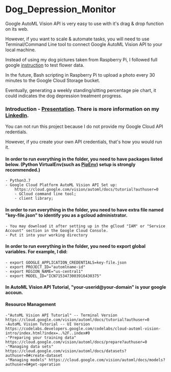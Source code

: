 # Dog_Depression_Monitor

Google AutoML Vision API is very easy to use with it's drag & drop function on its web. 

However, if you want to scale & automate tasks, you will need to use Terminal/Command Line tool to connect Google AutoML Vision API to your local machine. 

Instead of using my dog pictures taken from Raspberry Pi, I followed full google [instruction](https://cloud.google.com/vision/automl/docs/before-you-begin) to test flower data. 

In the future, Bash scripting in Raspberry Pi to upload a photo every 30 minutes to the Google Cloud Storage bucket. 

Eventually, generating a weekly standing/sitting percentage pie chart, it could indicates the dog depression treatment progress. 

### Introduction - [Presentation](https://www.youtube.com/watch?v=cR2UhljnNu0&t=500s). There is more information on my [LinkedIn](https://www.linkedin.com/in/zezhengjiang/).

You can not run this project because I do not provide my Google Cloud API redentials. 

However, if you create your own API credentials, that's how you would run it.

#### In order to run everything in the folder, you need to have packages listed below. (Python VirtualEnv(such as [PipEnv](https://docs.pipenv.org)) setup is strongly recommended.) #####
    - Python3.7
    - Google Cloud Platform AutoML Vision API Set up: 
        https://cloud.google.com/vision/automl/docs/tutorial?authuser=0
        - GCloud command line tool;
        - client library;

#### In order to run everything in the folder, you need to have extra file named "key-file.json" to identify you as a gcloud administrator. #### 
    - You may download it after setting up in the gCloud "IAM" or "Service Account" section in the Google Cloud Console.  
    - Put it into your working directory

#### In order to run everything in the folder, you need to export global variables. For example, I did: ####
    - export GOOGLE_APPLICATION_CREDENTIALS=key-file.json
    - export PROJECT_ID="automlname-id"
    - export REGION_NAME="us-central1" 
    - export MODEL_ID="ICN7153473003916430375" 

#### In AutoML Vision API Tutorial, "your-userid@your-domain" is your google accoun. ####

#### Resource Management ####
    -"AutoML Vision API Tutorial" -- Terminal Version  https://cloud.google.com/vision/automl/docs/tutorial?authuser=0 
    -AutoML Vision Tutorial -- UI Version https://codelabs.developers.google.com/codelabs/cloud-automl-vision-intro/index.html?index=..%2F..index#0
    -"Preparing your training data" https://cloud.google.com/vision/automl/docs/prepare?authuser=0
    -"Managing data sets" https://cloud.google.com/vision/automl/docs/datasets?authuser=0#create-dataset
    -"Managing models" https://cloud.google.com/vision/automl/docs/models?authuser=0#get-operation

